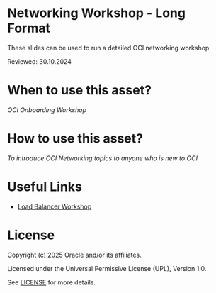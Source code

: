 # Networking Workshop - Long Format
 
These slides can be used to run a detailed OCI networking workshop
 
Reviewed: 30.10.2024

# When to use this asset?
 
*OCI Onboarding Workshop*
 
# How to use this asset?
 
*To introduce OCI Networking topics to anyone who is new to OCI*
 
# Useful Links

- [Load Balancer Workshop](files/OCI%20LB%202025.pdf)

# License

Copyright (c) 2025 Oracle and/or its affiliates.

Licensed under the Universal Permissive License (UPL), Version 1.0.

See [LICENSE](https://github.com/oracle-devrel/technology-engineering/blob/main/LICENSE) for more details.
